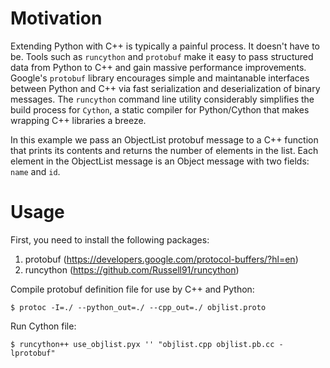 # Motivation
Extending Python with C++ is typically a painful process.  It doesn't have to be.  Tools
such as `runcython` and `protobuf` make it easy to pass structured data from Python to C++ 
and gain massive performance improvements.   Google's `protobuf` library encourages simple and 
maintanable interfaces between Python and C++ via fast serialization and deserialization of binary
messages.  The `runcython` command line utility considerably simplifies the build process for 
`Cython`, a static compiler for Python/Cython that makes wrapping C++ libraries a breeze.  

In this example we pass an ObjectList protobuf message to a C++ function that prints its contents
and returns the number of elements in the list.  Each element in the ObjectList message is an Object 
message with two fields: `name` and `id`.

# Usage
First, you need to install the following packages:

1.  protobuf (https://developers.google.com/protocol-buffers/?hl=en)
2.  runcython (https://github.com/Russell91/runcython)

Compile protobuf definition file for use by C++ and Python: 
```
$ protoc -I=./ --python_out=./ --cpp_out=./ objlist.proto
```

Run Cython file: 
```
$ runcython++ use_objlist.pyx '' "objlist.cpp objlist.pb.cc -lprotobuf"
```
